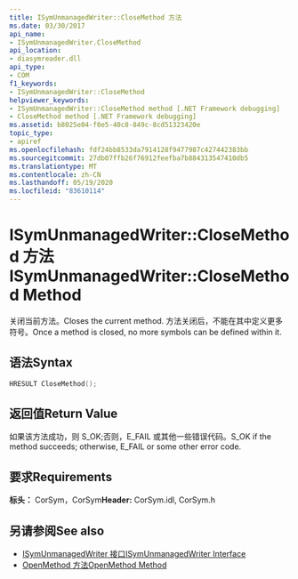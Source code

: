 ```yaml
---
title: ISymUnmanagedWriter::CloseMethod 方法
ms.date: 03/30/2017
api_name:
- ISymUnmanagedWriter.CloseMethod
api_location:
- diasymreader.dll
api_type:
- COM
f1_keywords:
- ISymUnmanagedWriter::CloseMethod
helpviewer_keywords:
- ISymUnmanagedWriter::CloseMethod method [.NET Framework debugging]
- CloseMethod method [.NET Framework debugging]
ms.assetid: b8025e04-f0e5-40c8-849c-8cd51323420e
topic_type:
- apiref
ms.openlocfilehash: fdf24bb8533da7914128f9477987c427442383bb
ms.sourcegitcommit: 27db07ffb26f76912feefba7b884313547410db5
ms.translationtype: MT
ms.contentlocale: zh-CN
ms.lasthandoff: 05/19/2020
ms.locfileid: "83610114"
---
```

# <a name="isymunmanagedwriterclosemethod-method"></a><span data-ttu-id="5843d-102">ISymUnmanagedWriter::CloseMethod 方法</span><span class="sxs-lookup"><span data-stu-id="5843d-102">ISymUnmanagedWriter::CloseMethod Method</span></span>
<span data-ttu-id="5843d-103">关闭当前方法。</span><span class="sxs-lookup"><span data-stu-id="5843d-103">Closes the current method.</span></span> <span data-ttu-id="5843d-104">方法关闭后，不能在其中定义更多符号。</span><span class="sxs-lookup"><span data-stu-id="5843d-104">Once a method is closed, no more symbols can be defined within it.</span></span>  
  
## <a name="syntax"></a><span data-ttu-id="5843d-105">语法</span><span class="sxs-lookup"><span data-stu-id="5843d-105">Syntax</span></span>  
  
```cpp  
HRESULT CloseMethod();  
```  
  
## <a name="return-value"></a><span data-ttu-id="5843d-106">返回值</span><span class="sxs-lookup"><span data-stu-id="5843d-106">Return Value</span></span>  
 <span data-ttu-id="5843d-107">如果该方法成功，则 S_OK;否则，E_FAIL 或其他一些错误代码。</span><span class="sxs-lookup"><span data-stu-id="5843d-107">S_OK if the method succeeds; otherwise, E_FAIL or some other error code.</span></span>  
  
## <a name="requirements"></a><span data-ttu-id="5843d-108">要求</span><span class="sxs-lookup"><span data-stu-id="5843d-108">Requirements</span></span>  
 <span data-ttu-id="5843d-109">**标头：** CorSym，CorSym</span><span class="sxs-lookup"><span data-stu-id="5843d-109">**Header:** CorSym.idl, CorSym.h</span></span>  
  
## <a name="see-also"></a><span data-ttu-id="5843d-110">另请参阅</span><span class="sxs-lookup"><span data-stu-id="5843d-110">See also</span></span>

- [<span data-ttu-id="5843d-111">ISymUnmanagedWriter 接口</span><span class="sxs-lookup"><span data-stu-id="5843d-111">ISymUnmanagedWriter Interface</span></span>](isymunmanagedwriter-interface.md)
- [<span data-ttu-id="5843d-112">OpenMethod 方法</span><span class="sxs-lookup"><span data-stu-id="5843d-112">OpenMethod Method</span></span>](isymunmanagedwriter-openmethod-method.md)
